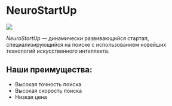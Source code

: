 # NeuroStartUp

![](https://netology-code.github.io/git-homeworks/introduction/assets/logo.png)

_NeuroStartUp_ — динамически развивающийся стартап, специализирующийся на поиске с использованием новейших технологий искусственного интеллекта. 
## Наши преимущества:
- Высокая точность поиска
- Высокая скорость поиска
- Низкая цена